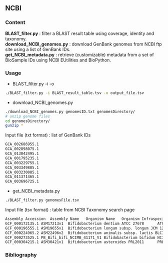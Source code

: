 ## NCBI

### Content
**BLAST_filter.py** : filter a BLAST result table using coverage, identity and taxonomy.  
**download_NCBI_genomes.py** : download GenBank genomes from NCBI ftp site using a list of GenBank IDs.  
**get_NCBI_metadata.py** : retrieve (customizable) metadata from a set of BioSample IDs using NCBI EUtilities and BioPython. 

### Usage
- BLAST_filter.py -i <inputfile> -o <outdir>
```bash
./BLAST_filter.py -i BLAST_result_table.tsv -o output_file.tsv
```
- download_NCBI_genomes.py <inputfile> <outputfile>
```bash
./download_NCBI_genomes.py genomesID.txt genomesDirectory/
# unzip genome files
cd genomesDirectory/
gunzip *
```
Input file (txt format) : list of GenBank IDs
```bash
GCA_002686955.1  
GCA_002898075.1  
GCA_013042495.1  
GCA_001795235.1  
GCA_003229755.1
GCA_003349885.1
GCA_003230085.1
GCA_011371465.1
GCA_003696725.1  
```
- get_NCBI_metadata.py <inputfile> 
```bash
./BLAST_filter.py genomesFile.tsv
```
Input file (tsv format) : table from NCBI Taxonomy search page  
```bash
Assembly Accession	Assembly Name	Organism Name	Organism Infraspecific Names Breed	Organism Infraspecific Names Strain	Organism Infraspecific Names Cultivar	Organism Infraspecific Names Ecotype	Organism Infraspecific Names Isolate	Organism Infraspecific Names Sex	Annotation Name	Assembly Stats Total Sequence Length	Assembly Level	Assembly Submission Date	WGS project accession	Assembly BioProject Accession	Assembly BioSample Accession
GCF_000172135.1	ASM17213v1	Bifidobacterium dentium ATCC 27678		ATCC 27678					NCBI Prokaryotic Genome Annotation Pipeline (PGAP)	2642081	Contig	2008-03-13	ABIX02	PRJNA20555	SAMN00000021
GCF_000196555.1	ASM19655v1	Bifidobacterium longum subsp. longum JCM 1217		JCM 1217					NCBI Prokaryotic Genome Annotation Pipeline (PGAP)	2385164	Complete Genome	2011-01-28		PRJDA32047	SAMD00060951
GCF_000224965.2	ASM22496v2	Bifidobacterium animalis subsp. lactis BLC1		BLC1					NCBI Prokaryotic Genome Annotation Pipeline (PGAP)	1938583	Complete Genome	2013-02-05		PRJNA71815	SAMN02604239
GCF_000273525.1	PB_Bifi_bifi_NCIMB_41171_V1	Bifidobacterium bifidum NCIMB 41171		NCIMB 41171					NCBI Prokaryotic Genome Annotation Pipeline (PGAP)	2216395	Contig	2012-06-15	AKCA01	PRJNA30055	SAMN02463676
GCF_000304215.1	ASM30421v1	Bifidobacterium asteroides PRL2011		PRL2011					NCBI Prokaryotic Genome Annotation Pipeline (PGAP)	2167304	Complete Genome	2012-10-09		PRJNA83029	SAMN02604114
```

### Bibliography
